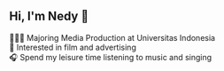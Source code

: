 ## Hi, I'm Nedy 👋

👩🏻‍🏫 Majoring Media Production at Universitas Indonesia<br/>
🎥 Interested in film and advertising<br/>
🎧 Spend my leisure time listening to music and singing<br/>
